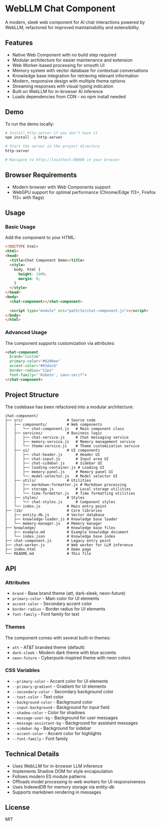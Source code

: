 # WebLLM Chat Component

A modern, sleek web component for AI chat interactions powered by WebLLM, refactored for improved maintainability and extensibility.

## Features

- Native Web Component with no build step required
- Modular architecture for easier maintenance and extension
- Web Worker-based processing for smooth UI
- Memory system with vector database for contextual conversations
- Knowledge base integration for retrieving relevant information
- Modern, responsive design with multiple theme options
- Streaming responses with visual typing indication
- Built on WebLLM for in-browser AI inference
- Loads dependencies from CDN - no npm install needed

## Demo

To run the demo locally:

```bash
# Install http-server if you don't have it
npm install -g http-server

# Start the server in the project directory
http-server

# Navigate to http://localhost:80080 in your browser
```

## Browser Requirements

- Modern browser with Web Components support
- WebGPU support for optimal performance (Chrome/Edge 113+, Firefox 113+ with flags)

## Usage

### Basic Usage

Add the component to your HTML:

```html
<!DOCTYPE html>
<html>
<head>
  <title>Chat Component Demo</title>
  <style>
    body, html {
      height: 100%;
      margin: 0;
    }
  </style>
</head>
<body>
  <chat-component></chat-component>
  
  <script type="module" src="path/to/chat-component.js"></script>
</body>
</html>
```

### Advanced Usage

The component supports customization via attributes:

```html
<chat-component 
  brand="custom" 
  primary-color="#6200ee" 
  accent-color="#03dac6" 
  border-radius="12px"
  font-family="'Roboto', sans-serif">
</chat-component>
```

## Project Structure

The codebase has been refactored into a modular architecture:

```
chat-component/
├── src/                    # Source code
│   ├── components/         # Web components
│   │   └── chat-component.js   # Main component class
│   ├── services/           # Business logic
│   │   ├── chat-service.js     # Chat messaging service
│   │   ├── memory-service.js   # Memory management service
│   │   └── theme-service.js    # Theme customization service
│   ├── ui/                 # UI components
│   │   ├── chat-header.js      # Header UI
│   │   ├── chat-input.js       # Input area UI
│   │   ├── chat-sidebar.js     # Sidebar UI
│   │   ├── loading-container.js # Loading UI
│   │   ├── memory-panel.js     # Memory panel UI
│   │   └── model-selector.js   # Model selector UI
│   ├── utils/              # Utilities
│   │   ├── markdown-formatter.js # Markdown processing
│   │   ├── storage.js          # Local storage utilities
│   │   └── time-formatter.js   # Time formatting utilities
│   ├── styles/             # Styles
│   │   └── chat-styles.js      # Component styles
│   └── index.js            # Main entry point
├── lib/                    # Core libraries
│   ├── entity-db.js        # Vector database
│   ├── knowledge-loader.js # Knowledge base loader
│   └── memory-manager.js   # Memory manager
├── knowledge/              # Knowledge base files
│   ├── example.md          # Example knowledge document
│   └── index.json          # Knowledge base index
├── chat-component.js       # Legacy entry point
├── chat-worker.js          # Web worker for LLM inference
├── index.html              # Demo page
└── README.md               # This file
```

## API

### Attributes

- `brand` - Base brand theme (att, dark-sleek, neon-future)
- `primary-color` - Main color for UI elements
- `accent-color` - Secondary accent color
- `border-radius` - Border radius for UI elements
- `font-family` - Font family for text

### Themes

The component comes with several built-in themes:

- `att` - AT&T branded theme (default)
- `dark-sleek` - Modern dark theme with blue accents
- `neon-future` - Cyberpunk-inspired theme with neon colors

### CSS Variables

- `--primary-color` - Accent color for UI elements
- `--primary-gradient` - Gradient for UI elements
- `--secondary-color` - Secondary background color
- `--text-color` - Text color
- `--background-color` - Background color
- `--input-background` - Background for input field
- `--shadow-color` - Color for shadows
- `--message-user-bg` - Background for user messages
- `--message-assistant-bg` - Background for assistant messages
- `--sidebar-bg` - Background for sidebar
- `--accent-color` - Accent color for highlights
- `--font-family` - Font family

## Technical Details

- Uses WebLLM for in-browser LLM inference 
- Implements Shadow DOM for style encapsulation
- Follows modern ES module patterns
- Offloads model processing to web workers for UI responsiveness
- Uses IndexedDB for memory storage via entity-db
- Supports markdown rendering in messages

## License

MIT